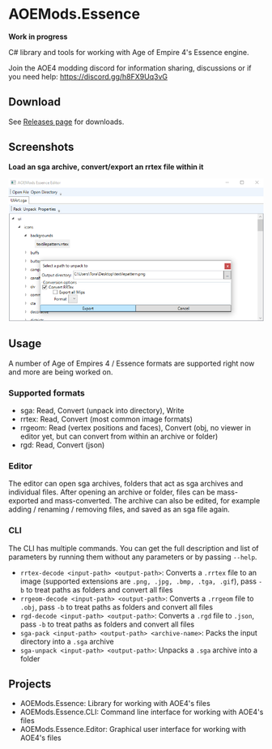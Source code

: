 # AOEMods.Essence
**Work in progress**

C# library and tools for working with Age of Empire 4's Essence engine.

Join the AOE4 modding discord for information sharing, discussions or if you need help: https://discord.gg/h8FX9Uq3vG

## Download
See [Releases page](https://github.com/aoemods/AOEMods.Essence/releases) for downloads.

## Screenshots
**Load an sga archive, convert/export an rrtex file within it**

![](Media/ConvertTexture.png)

## Usage
A number of Age of Empires 4 / Essence formats are supported right now and more are being worked on.

### Supported formats
- sga: Read, Convert (unpack into directory), Write
- rrtex: Read, Convert (most common image formats)
- rrgeom: Read (vertex positions and faces), Convert (obj, no viewer in editor yet, but can convert from within an archive or folder)
- rgd: Read, Convert (json)

### Editor
The editor can open sga archives, folders that act as sga archives and individual files.
After opening an archive or folder, files can be mass-exported and mass-converted. The archive
can also be edited, for example adding / renaming / removing files, and saved as an sga file again.

### CLI
The CLI has multiple commands. You can get the full description and list of parameters by running them without any parameters or by passing `--help`.
- `rrtex-decode <input-path> <output-path>`: Converts a `.rrtex` file to an image (supported extensions are `.png, .jpg, .bmp, .tga, .gif`), pass `-b` to treat paths as folders and convert all files
- `rrgeom-decode <input-path> <output-path>`: Converts a `.rrgeom` file to `.obj`, pass `-b` to treat paths as folders and convert all files
- `rgd-decode <input-path> <output-path>`: Converts a `.rgd` file to `.json`, pass `-b` to treat paths as folders and convert all files
- `sga-pack <input-path> <output-path> <archive-name>`: Packs the input directory into a `.sga` archive
- `sga-unpack <input-path> <output-path>`: Unpacks a `.sga` archive into a folder

## Projects
- AOEMods.Essence: Library for working with AOE4's files
- AOEMods.Essence.CLI: Command line interface for working with AOE4's files
- AOEMods.Essence.Editor: Graphical user interface for working with AOE4's files
